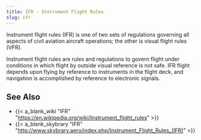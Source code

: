 ```yaml
---
title: IFR - Instrument Flight Rules
slug: ifr
---
```


Instrument flight rules (IFR) is one of two sets of regulations governing all
aspects of civil aviation aircraft operations; the other is visual flight
rules (VFR).

Instrument flight rules  are rules and regulations to govern flight
under conditions in which flight by outside visual reference is not safe.
IFR flight depends upon flying by reference to instruments in the flight deck,
and navigation is accomplished by reference to electronic signals.


## See Also

* {{< a_blank_wiki "IFR" "https://en.wikipedia.org/wiki/Instrument_flight_rules" >}}
* {{< a_blank_skybrary "IFR" "http://www.skybrary.aero/index.php/Instrument_Flight_Rules_(IFR)" >}}
